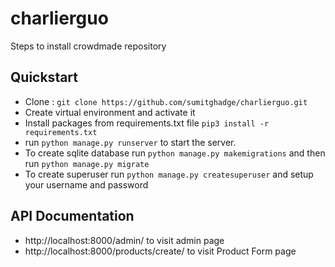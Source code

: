 # charlierguo

Steps to install crowdmade repository

## Quickstart

* Clone : `git clone https://github.com/sumitghadge/charlierguo.git`
* Create virtual environment and activate it
* Install packages from requirements.txt file `pip3 install -r requirements.txt`
* run `python manage.py runserver` to start the server.
* To create sqlite database run `python manage.py makemigrations` and then run `python manage.py migrate`
* To create superuser run `python manage.py createsuperuser` and setup your username and password

## API Documentation
* http://localhost:8000/admin/ to visit admin page
* http://localhost:8000/products/create/ to visit Product Form page